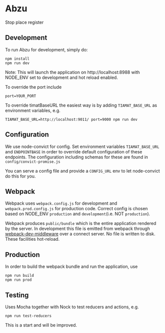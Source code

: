 # Abzu

Stop place register

## Development

To run Abzu for development, simply do:

```
npm install
npm run dev
```

Note: This will launch the application on http://localhost:8988 with
NODE_ENV set to development and hot reload enabled.

To override the port include

```
port=YOUR_PORT
```

To override timatBaseURL the easiest way is by adding `TIAMAT_BASE_URL` as environment variables, e.g.

```
TIAMAT_BASE_URL=http://localhost:9011/ port=9000 npm run dev
```

## Configuration

We use node-convict for config. Set environment variables `TIAMAT_BASE_URL` and `ENDPOINTBASE` in order to override default configuration of these endpoints.
The configuration including schemas for these are found in `config/convict-promise.js`

You can serve a config file and provide a `CONFIG_URL` env to let node-convict do this for you.

## Webpack

Webpack uses `webpack.config.js` for development and `webpack.prod.config.js` for production code. Correct config is chosen based on NODE_ENV `production` and `development`(i.e. NOT `production`).

Webpack produces `public/bundle` which is the entire application rendered by the server. In development this file is emitted from webpack through [webpack-dev-middleware](https://github.com/webpack/webpack-dev-middleware) over a connect server. No file is written to disk. These facilities hot-reload.

## Production

In order to build the webpack bundle and run the application, use

```
npm run build
npm run prod
```

## Testing

Uses Mocha together with Nock to test reducers and actions, e.g.

```
npm run test-reducers
```

This is a start and will be improved.
